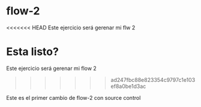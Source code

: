 # flow-2
<<<<<<< HEAD
Este ejercicio será gerenar mi flw 2


Esta listo?
=======
Este ejercicio será gerenar mi flow 2
>>>>>>> ad247fbc88e823354c9797c1e103ef8a0be1d3ac


Este es el primer cambio de flow-2 con source control